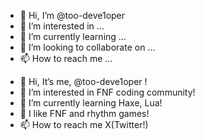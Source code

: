 - 👋 Hi, I’m @too-deve1oper
- 👀 I’m interested in ...
- 🌱 I’m currently learning ...
- 💞️ I’m looking to collaborate on ...
- 📫 How to reach me ...

<!---
too-deve1oper/too-deve1oper is a ✨ special ✨ repository because its `README.md` (this file) appears on your GitHub profile.
You can click the Preview link to take a look at your changes.
--->
- 👋 Hi, It’s me, @too-deve1oper !
- 👀 I’m interested in FNF coding community!
- 🌱 I’m currently learning Haxe, Lua!
- 💞️ I like FNF and rhythm games!
- 📫 How to reach me X(Twitter!)
